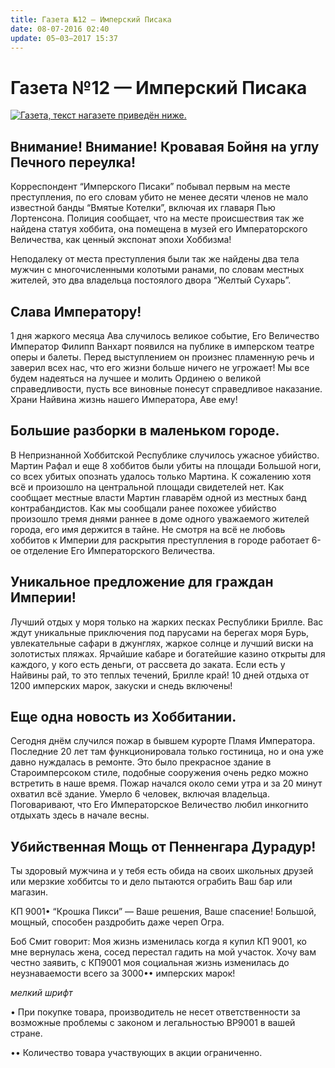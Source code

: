 ```yaml
---
title: Газета №12 — Имперский Писака
date: 08-07-2016 02:40
update: 05−03−2017 15:37
---
```


# Газета №12 — Имперский Писака

[![Газета, текст нагазете приведён ниже.](/images/newspaper-12.png)](/images/newspaper-12_fullres.png)

<!-- more --> 

## Внимание! Внимание! Кровавая Бойня на углу Печного переулка!   

Корреспондент “Имперского Писаки” побывал первым на месте преступления, по его словам убито не менее десяти членов не мало известной банды “Вмятые Котелки”, включая их главаря Пью Лортенсона. Полиция сообщает, что на месте происшествия так же найдена статуя хоббита, она помещена в музей его Императорского Величества, как ценный экспонат эпохи Хоббизма!  

Неподалеку от места преступления были так же найдены два тела мужчин с многочисленными колотыми ранами, по словам местных жителей, это два владельца постоялого двора “Желтый Сухарь”.  

## Слава Императору!

1 дня жаркого месяца Ава случилось великое событие, Его Величество Император Филипп Ванхарт появился на публике в имперском театре оперы и балеты. Перед выступлением он произнес пламенную речь и заверил всех нас, что его жизни больше ничего не угрожает! Мы все будем надеяться на лучшее и молить Ординею о великой справедливости, пусть все виновные понесут справедливое наказание. Храни Найвина жизнь нашего Императора, Аве ему!  


## Большие разборки в маленьком городе.  

В Непризнанной Хоббитской Республике случилось ужасное убийство. Мартин Рафал и еще 8 хоббитов были убиты на площади Большой ноги, со всех убитых опознать удалось только Мартина. К сожалению хотя всё и произошло на центральной площади свидетелей нет. Как сообщает местные власти Мартин главарём одной из местных банд контрабандистов. Как мы сообщали ранее похожее убийство произошло тремя днями раннее в доме одного уважаемого жителей города, его имя держится в тайне. Не смотря на всё не любовь хоббитов к Империи для раскрытия преступления в городе работает 6-ое отделение Его Императорского Величества.  

## Уникальное предложение для граждан Империи!  

Лучший отдых у моря только на жарких песках Республики Брилле. Вас ждут уникальные приключения под парусами на берегах моря Бурь, увлекательные сафари в джунглях, жаркое солнце и лучший виски на золотистых пляжах. Ярчайшие кабаре и богатейшие казино открыты для каждого, у кого есть деньги, от рассвета до заката. Если есть у Найвины рай, то это теплых течений, Брилле край! 10 дней отдыха от 1200 имперских марок, закуски и снедь включены!  

## Еще одна новость из Хоббитании. 

Сегодня днём случился пожар в бывшем курорте Пламя Императора. Последние 20 лет там функционировала только гостиница, но и она уже давно нуждалась в ремонте. Это было прекрасное здание в Староимперсоком стиле, подобные сооружения очень редко можно встретить в наше время. Пожар начался около семи утра и за 20 минут охватил всё здание. Умерло 6 человек, включая владельца. Поговаривают, что Его Императорское Величество любил инкогнито отдыхать здесь в начале весны.  

## Убийственная Мощь от Пенненгара Дурадур!  

Ты здоровый мужчина и у тебя есть обида на своих школьных друзей или мерзкие хоббитсы то и дело пытаются ограбить Ваш бар или магазин.  

КП 9001• “Крошка Пикси” — Ваше решения, Ваше спасение! Большой, мощный, способен раздробить даже череп Огра.  

Боб Смит говорит: Моя жизнь изменилась когда я купил КП 9001, ко мне вернулась жена, сосед перестал гадить на мой участок. Хочу вам честно заявить, с КП9001 моя социальная жизнь изменилась до неузнаваемости всего за 3000•• имперских марок!   

*мелкий шрифт*

• При покупке товара, производитель не несет ответственности за возможные проблемы с законом и легальностью BP9001 в вашей стране.

•• Количество товара участвующих в акции ограниченно.
